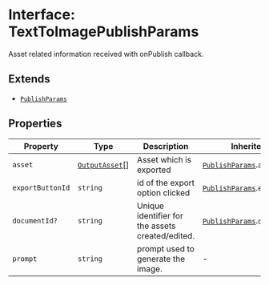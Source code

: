 # Interface: TextToImagePublishParams

Asset related information received with onPublish callback.

## Extends

- [`PublishParams`](publish-params.md)

## Properties

| Property | Type | Description | Inherited from |
| ------ | ------ | ------ | ------ |
| `asset` | [`OutputAsset`](../../asset-types/interfaces/output-asset.md)[] | Asset which is exported | [`PublishParams`](publish-params.md).`asset` |
| `exportButtonId` | `string` | id of the export option clicked | [`PublishParams`](publish-params.md).`exportButtonId` |
| `documentId?` | `string` | Unique identifier for the assets created/edited. | [`PublishParams`](publish-params.md).`documentId` |
| `prompt` | `string` | prompt used to generate the image. | - |
